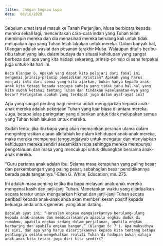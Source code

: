```yaml
---
title:  Jangan Engkau Lupa
date:  08/10/2020
---
```


Sebelum umat Israel masuk ke Tanah Perjanjian, Musa berbicara kepada mereka sekali lagi, menceritakan cara-cara indah yang Tuhan telah memimpin mereka dan dia menasihati mereka berulang kali untuk tidak melupakan apa yang Tuhan telah lakukan untuk mereka. Dalam banyak hal, Ulangan adalah wasiat dan pesanan terakhir Musa. Walaupun ditulis beribu-ribu tahun yang lalu, dalam budaya dan situasi kehidupan yang sangat berbeza dari apa yang kita hadapi sekarang, prinsip-prinsip di sana terpakai juga untuk kita hari ini.

`Baca Ulangan 6. Apakah yang dapat kita pelajari dari fasal ini mengenai prinsip-prinsip pendidikan Kristian? Apakah yang harus menjadi inti dari semua yang kita ajarkan, bukan hanya kepada anak-anak kita tetapi kepada sesiapa sahaja yang tidak tahu hal-hal yang kita sudah ketahui tentang Tuhan dan tindakan keselamatan-Nya yang besar? Peringatan apakah yang terdapat juga dalam ayat-ayat ini?`

Apa yang sangat penting bagi mereka untuk mengajarkan kepada anak-anak mereka adalah pekerjaan Tuhan yang luar biasa di antara mereka. Juga, betapa jelas peringatan yang diberikan untuk tidak melupakan semua yang Tuhan telah  lakukan untuk mereka.

Sudah tentu, jika ibu bapa yang akan memainkan peranan utama dalam mengintegrasikan ajaran alkitabiah ke dalam kehidupan anak-anak mereka, maka mereka mempunyai tanggungjawab untuk mengatur dan menyiapkan kehidupan mereka sendiri sedemikian rupa sehingga mereka mempunyai pengetahuan dan masa yang mencukupi untuk diluangkan bersama anak-anak mereka.

“Guru pertama anak adalah ibu. Selama masa kerapuhan yang paling besar dan perkembangan yang paling pesat, sebahagian besar pendidikannya berada pada tangannya.”-Ellen G. White, Education, ms. 275.

Ini adalah masa penting ketika ibu bapa melayani anak-anak mereka mengenai kasih dan janji-janji Tuhan. Menetapkan waktu yang dijadualkan secara teratur untuk mengajarkan hikmat dan janji-janji Tuhan secara peribadi kepada anak-anak anda akan memberi kesan positif kepada keluarga anda untuk generasi yang akan datang.

`Bacalah ayat ini: “Haruslah engkau mengajarkannya berulang-ulang kepada anak-anakmu dan membicarakannya apabila engkau duduk di rumahmu, apabila engkau sedang dalam perjalanan, apabila engkau berbaring dan apabila engkau bangun.” (Ulangan 6: 7 ). Apa maksudnya di sini, dan apa yang harus diceritakannya kepada kita tentang betapa pentingnya selalu mengekalkan realiti Tuhan di hadapan bukan sahaja anak-anak kita tetapi juga diri kita sendiri?`